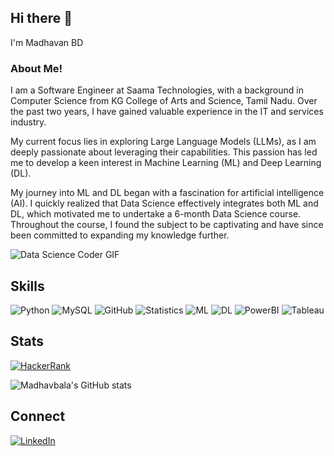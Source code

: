 
## Hi there 👋
I'm Madhavan BD

### About Me!

I am a Software Engineer at Saama Technologies, with a background in Computer Science from KG College of Arts and Science, Tamil Nadu. Over the past two years, I have gained valuable experience in the IT and services industry.

My current focus lies in exploring Large Language Models (LLMs), as I am deeply passionate about leveraging their capabilities. This passion has led me to develop a keen interest in Machine Learning (ML) and Deep Learning (DL).

My journey into ML and DL began with a fascination for artificial intelligence (AI). I quickly realized that Data Science effectively integrates both ML and DL, which motivated me to undertake a 6-month Data Science course. Throughout the course, I found the subject to be captivating and have since been committed to expanding my knowledge further.

![Data Science Coder GIF](https://media.giphy.com/media/LmNwrBhejkK9EFP504/giphy.gif)



## Skills

![Python](https://img.shields.io/badge/-Python-black?style=flat-square&logo=Python) ![MySQL](https://img.shields.io/badge/-MySQL-black?style=flat-square&logo=mysql&logoHeight=40) ![GitHub](https://img.shields.io/badge/-GitHub-181717?style=flat-square&logo=github) ![Statistics](https://img.shields.io/badge/-Statistics-black?style=flat-square&logo=statistics&logoHeight=40) ![ML](https://img.shields.io/badge/-ML-black?style=flat-square&logo=python) ![DL](https://img.shields.io/badge/-DL-black?style=flat-square&logo=python&logoHeight=40) ![PowerBI](https://img.shields.io/badge/-PowerBI-black?style=flat-square&logo=powerbi) ![Tableau](https://img.shields.io/badge/-Tableau-black?style=flat-square&logo=tableau&logoHeight=40)



## Stats

[![HackerRank](https://img.shields.io/badge/-HackerRank-2EC866?style=flat-square&logo=hackerrank&logoColor=white)](https://www.hackerrank.com/profile/madhavan_resear1)

![Madhavbala's GitHub stats](https://github-readme-stats.vercel.app/api?username=Madhavbala&show_icons=true&theme=prussian)

## Connect

[![LinkedIn](https://img.shields.io/badge/linkedin-%230077B5.svg?style=for-the-badge&logo=linkedin&logoColor=white)](https://www.linkedin.com/in/madhavan-bd-b2a826244)

